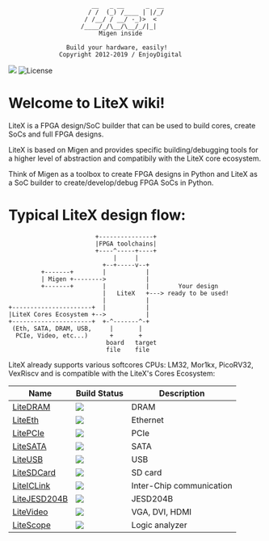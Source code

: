 ```
                       __   _ __      _  __
                      / /  (_) /____ | |/_/
                     / /__/ / __/ -_)>  <
                    /____/_/\__/\__/_/|_|
                         Migen inside

                Build your hardware, easily!
              Copyright 2012-2019 / EnjoyDigital
```
[![](https://travis-ci.com/enjoy-digital/litex.svg?branch=master)](https://travis-ci.com/enjoy-digital/litex)
![License](https://img.shields.io/badge/License-BSD%202--Clause-orange.svg)
# Welcome to LiteX wiki!
LiteX is a FPGA design/SoC builder that can be used to build cores, create
SoCs and full FPGA designs.

LiteX is based on Migen and provides specific building/debugging tools for
a higher level of abstraction and compatibily with the LiteX core ecosystem.

Think of Migen as a toolbox to create FPGA designs in Python and LiteX as a
SoC builder to create/develop/debug FPGA SoCs in Python.

# Typical LiteX design flow:
```
                        +---------------+
                        |FPGA toolchains|
                        +----^-----+----+
                             |     |
                          +--+-----v--+
         +-------+        |           |
         | Migen +-------->           |
         +-------+        |           |        Your design
                          |   LiteX   +---> ready to be used!
                          |           |
+----------------------+  |           |
|LiteX Cores Ecosystem +-->           |
+----------------------+  +-^-------^-+
 (Eth, SATA, DRAM, USB,     |       |
  PCIe, Video, etc...)      +       +
                           board   target
                           file    file
```
LiteX already supports various softcores CPUs: LM32, Mor1kx, PicoRV32, VexRiscv
and is compatible with the LiteX's Cores Ecosystem:

| Name                                                         | Build Status                                                            | Description                   |
| ------------------------------------------------------------ | ----------------------------------------------------------------------- | ----------------------------- |
| [LiteDRAM](http://github.com/enjoy-digital/litedram)         | [![](https://travis-ci.org/enjoy-digital/litedram.svg?branch=master)](https://travis-ci.org/enjoy-digital/litedram)     | DRAM        |
| [LiteEth](http://github.com/enjoy-digital/liteeth)           | [![](https://travis-ci.com/enjoy-digital/liteth.svg?branch=master)](https://travis-ci.com/enjoy-digital/liteth)       | Ethernet                      |
| [LitePCIe](http://github.com/enjoy-digital/litepcie)         | [![](https://travis-ci.com/enjoy-digital/litepcie.svg?branch=master)](https://travis-ci.com/enjoy-digital/litpcie)     | PCIe                          |
| [LiteSATA](http://github.com/enjoy-digital/litesata)         | [![](https://travis-ci.com/enjoy-digital/litesata.svg?branch=master)](https://travis-ci.com/enjoy-digital/litesata)     | SATA                          |
| [LiteUSB](http://github.com/enjoy-digital/liteusb)           | [![](https://travis-ci.com/enjoy-digital/liteusb.svg?branch=master)](https://travis-ci.com/enjoy-digital/liteusb)      | USB                         |
| [LiteSDCard](http://github.com/enjoy-digital/litesdcard)     | [![](https://travis-ci.com/enjoy-digital/litesdcard.svg?branch=master)](https://travis-ci.com/enjoy-digital/litesdcard)   | SD card                       |
| [LiteICLink](http://github.com/enjoy-digital/liteiclink)     | [![](https://travis-ci.com/enjoy-digital/liteiclink.svg?branch=master)](https://travis-ci.com/enjoy-digital/liteiclink)   | Inter-Chip communication      |
| [LiteJESD204B](http://github.com/enjoy-digital/litejesd204b) | [![](https://travis-ci.com/enjoy-digital/litejesd204b.svg?branch=master)](https://travis-ci.com/enjoy-digital/litejesd204b) | JESD204B                      |
| [LiteVideo](http://github.com/enjoy-digital/litevideo)       | [![](https://travis-ci.com/enjoy-digital/litevideo.svg?branch=master)](https://travis-ci.com/enjoy-digital/litevideo)    | VGA, DVI, HDMI                     |
| [LiteScope](http://github.com/enjoy-digital/litescope)       | [![](https://travis-ci.com/enjoy-digital/litescope.svg?branch=master)](https://travis-ci.com/enjoy-digital/litescope)    | Logic analyzer  |
